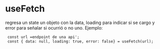 # useFetch

regresa un state un objeto con la data, loading para indicar si se cargo y error para
señalar si ocurrió o no uno.
Ejemplo:

```
 const url =endpoint de una api';
 const { data: null, loading: true, error: false} = useFetch(url);
       
```


